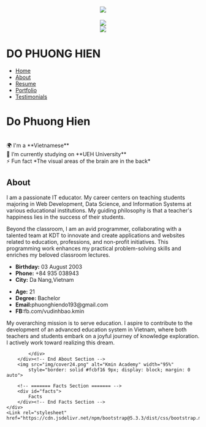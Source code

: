 <h1 align="center">
        <img src="https://readme-typing-svg.herokuapp.com?font=Righteous&size=35&duration=4000&pause=1000&center=true&random=false&width=500&height=70&lines=HELLO+%F0%9F%91%8B;I'm+PHUONG+HIEN+!" /></h1>
<body>
        <div id="sidebar">
        <div align="center">
            <img src="https://res.cloudinary.com/dqifqi0gz/image/upload/v1718979536/IMG_9897_sfxpbt.heic"/>
        </div>
        <div align="center"> 
  <a href="mailto:phuonghiendo193@gmail.com">
    <img src="https://img.shields.io/badge/Gmail-333333?style=for-the-badge&logo=gmail&logoColor=yellow" />
  </a>
        </div>
            <h1>DO PHUONG HIEN</h1>
        </div>
            <div class="navbar">
                <ul>
                    <li><a href="#hero" class="nav-link scrollto active" color='yellow'><i class="bi bi-house-door"></i><span>Home</span></a></li>
                    <li><a href="#about" class="nav-link scrollto"><i class="bi bi-person"></i> <span>About</span></a></li>
                    <li><a href="#resume" class="nav-link scrollto"><i class="bi bi-file-earmark-person"></i></i><span>Resume</span></a></li>
                    <li><a href="#portfolio" class="nav-link scrollto"><i class="bi bi-kanban"></i><span>Portfolio</span></a></li>
                    <li><a href="#testimonials" class="nav-link scrollto"><i class="bi bi-box2-heart"></i><span>Testimonials</span></a></li>
                </ul>
            </div>
        </div>
    </div> <!-- End Sidebar -->
    <!-- ======= Hero Section ======= -->
    <div id="hero" class="">
        <div class="text">
            <h1>Do Phuong Hien</h1>
        <br>
                🌍 I'm a **Vietnamese** <br>
                🔭 I’m currently studying on **UEH University** <br>
                ⚡ Fun fact *The visual areas of the brain are in the back* <br>
        </div>
    </div><!-- End Hero -->
    <div id="main">
        <!-- ======= About Section ======= -->
        <div id="about" class="about">
            <div class="container">
                <div>
                    <h2> About </h2>
                    <p>I am a passionate IT educator. My career centers on teaching students majoring in Web
                        Development, Data Science, and Information Systems at various educational institutions. My
                        guiding philosophy is that a teacher's happiness lies in the success of their students.</p>
                </div>
                <div class="">
                        <p class="italic">
                            Beyond the classroom, I am an avid programmer, collaborating with a talented team at KDT to
                            innovate and create applications and websites related to education, professions, and
                            non-profit initiatives. This programming work enhances my practical problem-solving skills
                            and enriches my beloved classroom lectures.
                        </p>
                        <div class="row">
                                <ul>
                                    <li><i class="bi bi-chevron-right"></i> <strong>Birthday:</strong> <span>03 August 2003</span></li>
                                    <li><i class="bi bi-chevron-right"></i> <strong>Phone:</strong> <span>+84 935 038943</span></li>
                                    <li><i class="bi bi-chevron-right"></i> <strong>City:</strong> <span>Da Nang,Vietnam</span></li>
                                </ul>
                                <ul>
                                    <li><i class="bi bi-chevron-right"></i> <strong>Age:</strong> <span>21</span></li>
                                    <li><i class="bi bi-chevron-right"></i> <strong>Degree:</strong> <span>Bachelor</span></li>
                                    <li><i class="bi bi-chevron-right"></i> <strong>Email:</strong><span>phuonghiendo193@gmail.com</span></li>
                                    <li><i class="bi bi-chevron-right"></i> <strong>FB:</strong><span>fb.com/vudinhbao.kmin</span></li>
                                </ul>
                            </div>
                        </div>
                        <p>
                            My overarching mission is to serve education. I aspire to contribute to the development of
                            an advanced education system in Vietnam, where both teachers and students embark on a joyful
                            journey of knowledge exploration. I actively work toward realizing this dream.
                        </p>
                    </div>
                </div>
        
            </div>
        </div><!-- End About Section -->
        <img src="img/cover24.png" alt="Kmin Academy" width="95%"
            style="border: solid #fcbf16 9px; display: block; margin: 0 auto">

        <!-- ======= Facts Section ======= -->
        <div id="facts">
            Facts
        </div><!-- End Facts Section -->
    </div>
    <Link rel="stylesheet" href="https://cdn.jsdelivr.net/npm/bootstrap@5.3.3/dist/css/bootstrap.min.css">
</body>
</html>
